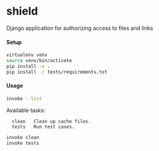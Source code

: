 # shield
Django application for authorizing access to files and links

#### Setup
```bash
virtualenv venv
source venv/bin/activate
pip install -e .
pip install -r tests/requirements.txt
```

#### Usage
```bash
invoke --list
```

Available tasks:
```
  clean   Clean up cache files.
  tests   Run test cases.
```

```bash
invoke clean
invoke tests
```
